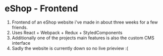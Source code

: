 # eShop - Frontend
1) Frontend of an eShop website i've made in about three weeks for a few friends.
2) Uses React + Webpack + Redux + StyledComponents
3) Additionally one of the projects main features is also the custom CMS interface
4) Sadly the website is currently down so no live prieview :(
